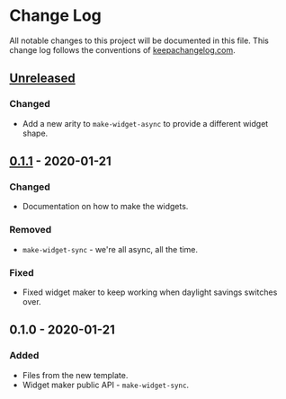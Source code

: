 # Change Log
All notable changes to this project will be documented in this file. This change log follows the conventions of [keepachangelog.com](http://keepachangelog.com/).

## [Unreleased]
### Changed
- Add a new arity to `make-widget-async` to provide a different widget shape.

## [0.1.1] - 2020-01-21
### Changed
- Documentation on how to make the widgets.

### Removed
- `make-widget-sync` - we're all async, all the time.

### Fixed
- Fixed widget maker to keep working when daylight savings switches over.

## 0.1.0 - 2020-01-21
### Added
- Files from the new template.
- Widget maker public API - `make-widget-sync`.

[Unreleased]: https://github.com/your-name/ardoq-swagger/compare/0.1.1...HEAD
[0.1.1]: https://github.com/your-name/ardoq-swagger/compare/0.1.0...0.1.1
